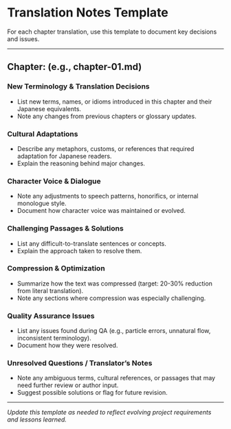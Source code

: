 # Translation Notes Template

For each chapter translation, use this template to document key decisions and issues.

---

## Chapter: (e.g., chapter-01.md)

### New Terminology & Translation Decisions
- List new terms, names, or idioms introduced in this chapter and their Japanese equivalents.
- Note any changes from previous chapters or glossary updates.

### Cultural Adaptations
- Describe any metaphors, customs, or references that required adaptation for Japanese readers.
- Explain the reasoning behind major changes.

### Character Voice & Dialogue
- Note any adjustments to speech patterns, honorifics, or internal monologue style.
- Document how character voice was maintained or evolved.

### Challenging Passages & Solutions
- List any difficult-to-translate sentences or concepts.
- Explain the approach taken to resolve them.

### Compression & Optimization
- Summarize how the text was compressed (target: 20-30% reduction from literal translation).
- Note any sections where compression was especially challenging.

### Quality Assurance Issues
- List any issues found during QA (e.g., particle errors, unnatural flow, inconsistent terminology).
- Document how they were resolved.

### Unresolved Questions / Translator’s Notes
- Note any ambiguous terms, cultural references, or passages that may need further review or author input.
- Suggest possible solutions or flag for future revision.

---

*Update this template as needed to reflect evolving project requirements and lessons learned.*
